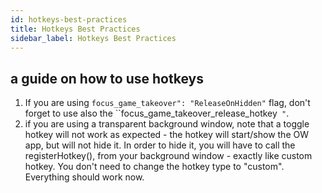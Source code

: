 ```yaml
---
id: hotkeys-best-practices
title: Hotkeys Best Practices
sidebar_label: Hotkeys Best Practices
---
```


## a guide on how to use hotkeys

1. If you are using `focus_game_takeover": "ReleaseOnHidden"` flag, don't forget to use also the ``focus_game_takeover_release_hotkey` "`.  
2. if you are using a transparent background window, note that a toggle hotkey will not work as expected - the hotkey will start/show the OW app, but will not hide it.
   In order to hide it, you will have to call the registerHotkey(), from your background window - exactly like custom hotkey. You don't need to change the hotkey type to "custom". Everything should work now.